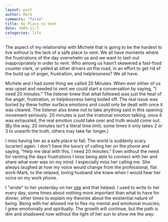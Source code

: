 ```yaml
--- 
layout: post
author: Mark
comments: "false"
title: No Place to Vent
date: 2005-11-7
categories: life
---
```

The aspect of my relationship with Michele that is going to be the hardest to live without is the lack of a safe place to vent. We all have moments where the frustrations of the day overwhelm us and we want to lash out inappropriately in order to vent. Who among us hasn't skewered a fast-food counter clerk, or yelled at other drivers on the road, in an effort to get rid of the build up of anger, frustration, and helplessness? We all have.

Michele and I had some thing we called 20 Minutes. When ever either of us was upset and needed to vent we could start a conversation by saying, "I need 20 minutes." The listener knew that what followed was just the heat of the anger, frustration, or helplessness being boiled off. The real issue was buried by these hotter surface emotions and could only be dealt with once it was cleared. The listener also knew not to take anything said in this opening movement seriously. 20 minutes is just the irrational emotion talking, once it was exhausted, the real emotion could take over and truth would come out. (By the way, 20 minutes isn't a literal time limit; some times it only takes 2 or 3 to unearth the truth, others may take far longer.)

I miss having her as a safe place to fall. The world is suddenly scary (scarier) again. I don't have the luxury of calling her on the phone and saying, "Help me deal with this, I need 20 minutes." Even without the need for venting the days frustrations I miss being able to connect with her and share what ever was on my mind. I especially miss her calling me. She always laughed at how my voice would change from the professional, flat work-Mark, to the relaxed, loving husband she knew when I would hear her voice on my work phone.

I "wrote" to her yesterday on her <a href="http://andifyoudidknow.com" title="And If You Did Know?">site</a> and that helped. I used to write to her every day, some times about nothing more important than what to have for dinner, other times to explain my theories about the existential nature of being. Being with her allowed me to flex my mental and emotional muscles; I grew emotionally and spiritually. The growth will continue, but the path is dim and shadowed now without the light of her sun to show me the way.
